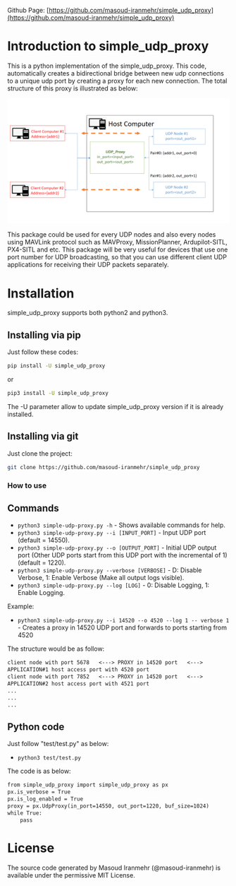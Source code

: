 Github Page: [https://github.com/masoud-iranmehr/simple_udp_proxy](https://github.com/masoud-iranmehr/simple_udp_proxy)

# Introduction to simple_udp_proxy
This is a python implementation of the simple_udp_proxy. This code, automatically creates a bidirectional bridge between new
udp connections to a unique udp port by creating a proxy for each new connection.
The total structure of this proxy is illustrated as below:

![Screenshot](img/structure.png)

This package could be used for every UDP nodes and also every nodes using MAVLink protocol such as MAVProxy,
 MissionPlanner, Ardupilot-SITL, PX4-SITL and etc. This package will be very useful for devices that use one port number
 for UDP broadcasting, so that you can use different client UDP applications for receiving their UDP packets separately.

# Installation 

simple_udp_proxy supports both python2 and python3.

## Installing via pip

Just follow these codes:

```bash
pip install -U simple_udp_proxy
```
or

```bash
pip3 install -U simple_udp_proxy
```

The -U parameter allow to update simple_udp_proxy version if it is already installed.

## Installing via git

Just clone the project:

```bash
git clone https://github.com/masoud-iranmehr/simple_udp_proxy
```

### How to use


## Commands

* `python3 simple-udp-proxy.py -h` - Shows available commands for help.
* `python3 simple-udp-proxy.py --i [INPUT_PORT]` - Input UDP port (default = 14550).
* `python3 simple-udp-proxy.py --o [OUTPUT_PORT]` - Initial UDP output port (Other UDP ports start from this UDP port with the incremental of 1) (default = 1220).
* `python3 simple-udp-proxy.py --verbose [VERBOSE]` - D: Disable Verbose, 1: Enable Verbose (Make all output logs visible).
* `python3 simple-udp-proxy.py --log [LOG]` - 0: Disable Logging, 1: Enable Logging.

Example:

* `python3 simple-udp-proxy.py --i 14520 --o 4520 --log 1 -- verbose 1` - Creates a proxy in 14520 UDP port and forwards to ports starting from 4520

The structure would be as follow:

    client node with port 5678   <---> PROXY in 14520 port   <---> APPLICATION#1 host access port with 4520 port
    client node with port 7852   <---> PROXY in 14520 port   <---> APPLICATION#2 host access port with 4521 port
    ...
    ...
    ...

## Python code

Just follow "test/test.py" as below:

* `python3 test/test.py`

The code is as below:

    from simple_udp_proxy import simple_udp_proxy as px
    px.is_verbose = True
    px.is_log_enabled = True
    proxy = px.UdpProxy(in_port=14550, out_port=1220, buf_size=1024)
    while True:
        pass

# License

The source code generated by Masoud Iranmehr (@masoud-iranmehr) is available under the permissive MIT License.



